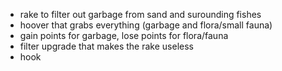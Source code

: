 - rake to filter out garbage from sand and surounding fishes
- hoover that grabs everything (garbage and flora/small fauna)
- gain points for garbage, lose points for flora/fauna
- filter upgrade that makes the rake useless
- hook

